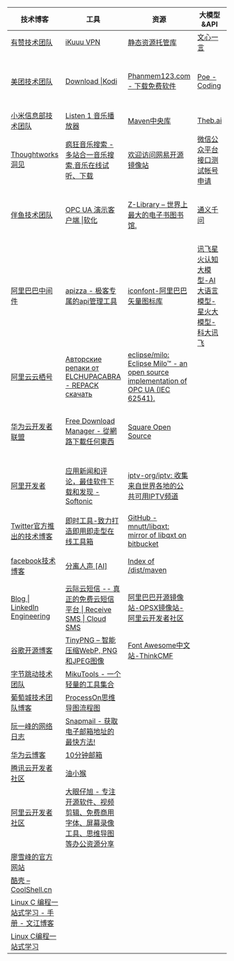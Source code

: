 

| 技术博客                                     | 工具                                       | 资源                                       | 大模型&API                                  | 其他                                       |
| ---------------------------------------- | ---------------------------------------- | ---------------------------------------- | ---------------------------------------- | ---------------------------------------- |
| [有赞技术团队](https://tech.youzan.com/)       | [ iKuuu VPN](https://ikuuu.me/auth/login) | [静态资源托管库](https://cdn.baomitu.com/)      | [文心一言](https://yiyan.baidu.com/)         | [555电影](https://www.555dyy.top/)         |
| [美团技术团队](https://tech.meituan.com/)      | [Download \|Kodi](https://kodi.tv/download/) | [Phanmem123.com - 下载免费软件](https://phanmem123.com/) | [Poe - Coding](https://poe.com/chat/2kf131x4vsrm5h0e23b) | [看戏网-最新电影免费观看-电视剧排行榜-看戏影视](https://www.kanxiy.com/) |
| [小米信息部技术团队](https://xiaomi-info.github.io/) | [Listen 1 音乐播放器](https://listen1.github.io/listen1/) | [Maven中央库](https://repo.maven.apache.org/maven2/) | [Theb.ai](https://beta.theb.ai/home)     | [阿里云盘资源分享](https://slowread.net/)        |
| [Thoughtworks洞见](https://insights.thoughtworks.cn/) | [疯狂音乐搜索 - 多站合一音乐搜索,音乐在线试听、下载](https://music.myepoch.cn/) | [欢迎访问网易开源镜像站](http://mirrors.163.com/)   | [ 微信公众平台接口测试帐号申请](https://mp.weixin.qq.com/debug/cgi-bin/sandbox?t=sandbox/login) | [ 云盘资源分享社区](https://www.kdocs.cn/l/ce6gIRGCAzW3) |
| [伴鱼技术团队](https://tech.ipalfish.com/blog/) | [OPC UA 演示客户端 \|软化](https://industrial.softing.com/products/opc-ua-and-opc-classic-sdks/opc-ua-demo-client.html) | [Z-Library – 世界上最大的电子书图书馆.](https://zh.go-to-zlibrary.se/) | [通义千问](https://tongyi.aliyun.com/qianwen/) | [网盘小站-阿里云盘站-优质网盘资源分享平台](https://a.sousou.pro/) |
| [阿里巴巴中间件](https://blog.csdn.net/weixin_39860915) | [apizza - 极客专属的api管理工具](https://www.apizza.net/) | [iconfont-阿里巴巴矢量图标库](https://www.iconfont.cn/) | [讯飞星火认知大模型-AI大语言模型-星火大模型-科大讯飞](https://xinghuo.xfyun.cn/desk) | [VidHub - iOS/Mac网盘视频播放器](https://zh.okaapps.com/product/1659622164) |
| [阿里云云栖号](https://blog.csdn.net/yunqiinsight) | [Авторские репаки от ELCHUPACABRA - REPACK скачать](https://lrepacks.net/) | [eclipse/milo: Eclipse Milo™ - an open source implementation of OPC UA (IEC 62541).](https://github.com/eclipse/milo) |                                          | [在线资源共享new.space](https://new.space/)    |
| [华为云开发者联盟](https://blog.csdn.net/devcloud) | [Free Download Manager - 從網路下載任何東西](https://www.freedownloadmanager.org/zh/) | [Square Open Source](https://square.github.io/) |                                          | [小众软件 - 分享免费、小巧、实用、有趣、绿色的软件](https://www.appinn.com/?utm_source=wetab) |
| [阿里开发者](https://blog.csdn.net/alitech2017?type=lately) | [应用新闻和评论，最佳软件下载和发现 - Softonic](https://en.softonic.com/) | [iptv-org/iptv: 收集来自世界各地的公共可用IPTV频道](https://github.com/iptv-org/iptv) |                                          | [SMS-Activate是在线接受短信的虚拟号码服务](https://sms-activate.org/cn) |
| [Twitter官方推出的技术博客](https://blog.twitter.com/engineering/en_us) | [即时工具-致力打造即用即走型在线工具箱](https://www.67tool.com/) | [GitHub - mnutt/libqxt: mirror of libqxt on bitbucket](https://github.com/mnutt/libqxt) |                                          | [Snapdrop局域网文件传输工具](https://snapdrop.net/) |
| [facebook技术博客](https://engineering.fb.com/) | [分离人声 [AI]](https://vocalremover.org/zh/) | [Index of /dist/maven](https://archive.apache.org/dist/maven/) |                                          | [ShareDrop局域网文件传输工具](https://www.sharedrop.io/) |
| [Blog \| LinkedIn Engineering](https://engineering.linkedin.com/blog) | [云际云短信 -- 真正的免费云短信平台 \| Receive SMS \| Cloud SMS](https://yunjisms.xyz/) | [阿里巴巴开源镜像站-OPSX镜像站-阿里云开发者社区](https://developer.aliyun.com/mirror/) |                                          | [天堂播放器](https://www.dytt89.com/app/)     |
| [谷歌开源博客](https://opensource.googleblog.com/) | [TinyPNG – 智能压缩WebP, PNG和JPEG图像](https://tinypng.com/) | [Font Awesome中文站-ThinkCMF](https://www.thinkcmf.com/font/font_awesome/icons.html) |                                          | [SMMS图床](https://sm.ms/home/)            |
| [字节跳动技术团队](https://blog.csdn.net/ByteDanceTech) | [MikuTools - 一个轻量的工具集合](https://tools.miku.ac/) |                                          |                                          |                                          |
| [葡萄城技术团队博客](https://my.oschina.net/powertoolsteam) | [ProcessOn思维导图流程图](https://www.processon.com/) |                                          |                                          |                                          |
| [阮一峰的网络日志](http://www.ruanyifeng.com/blog/) | [Snapmail - 获取电子邮箱地址的最快方法!](https://www.snapmail.cc/#/) |                                          |                                          |                                          |
| [华为云博客](https://bbs.huaweicloud.com/blogs) | [10分钟邮箱](https://10minutemail.org/)      |                                          |                                          |                                          |
| [腾讯云开发者社区](https://cloud.tencent.com/developer/column/1283) | [油小猴](https://www.youxiaohou.com/)       |                                          |                                          |                                          |
| [阿里云开发者社区](https://developer.aliyun.com/group/learning/#/) | [大眼仔旭 - 专注开源软件、视频剪辑、免费商用字体、屏幕录像工具、思维导图等办公资源分享](http://www.dayanzai.me/) |                                          |                                          |                                          |
| [廖雪峰的官方网站](https://www.liaoxuefeng.com/) |                                          |                                          |                                          |                                          |
| [酷壳 – CoolShell.cn](https://coolshell.cn/) |                                          |                                          |                                          |                                          |
| [Linux C 编程一站式学习 - 手册 - 文江博客](https://www.wenjiangs.com/docs/linux-c-study) |                                          |                                          |                                          |                                          |
| [Linux C编程一站式学习](https://docs.huihoo.com/c/linux-c-programming/index.html) |                                          |                                          |                                          |                                          |

